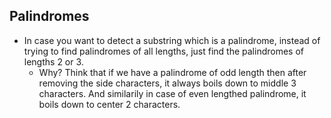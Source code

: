 ## Palindromes

- In case you want to detect a substring which is a palindrome, instead of trying to find palindromes of all lengths, just find the palindromes of lengths 2 or 3. 
  - Why? Think that if we have a palindrome of odd length then after removing the side characters, it always boils down to middle 3 characters. And similarily in case of even lengthed palindrome, it boils down to center 2 characters.
 